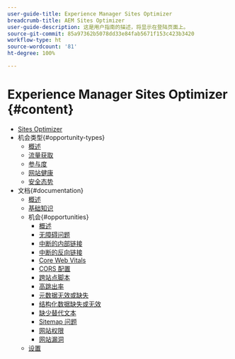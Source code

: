 ```yaml
---
user-guide-title: Experience Manager Sites Optimizer
breadcrumb-title: AEM Sites Optimizer
user-guide-description: 这是用户指南的描述，将显示在登陆页面上。
source-git-commit: 85a97362b5078dd33e84fab5671f153c423b3420
workflow-type: ht
source-wordcount: '81'
ht-degree: 100%

---
```



# Experience Manager Sites Optimizer {#content}

+ [Sites Optimizer](/help/home.md)
+ 机会类型{#opportunity-types}
   + [概述](/help/opportunity-types/overview.md)
   + [流量获取](/help/opportunity-types/traffic-acquisition.md)
   + [参与度](/help/opportunity-types/engagement.md)
   + [网站健康](/help/opportunity-types/site-health.md)
   + [安全态势](/help/opportunity-types/security-posture.md)
+ 文档{#documentation}
   + [概述](/help/documentation/overview.md)
   + [基础知识](/help/documentation/basics.md)
   + 机会{#opportunities}
      + [概述](/help/documentation/opportunities/overview.md)
      + [无障碍问题](/help/documentation/opportunities/accessibility-issues.md)
      + [中断的内部链接](/help/documentation/opportunities/broken-internal-links.md)
      + [中断的反向链接](/help/documentation/opportunities/broken-backlinks.md)
      + [Core Web Vitals](/help/documentation/opportunities/core-web-vitals.md)
      + [CORS 配置](/help/documentation/opportunities/cors-configuration.md)
      + [跨站点脚本](/help/documentation/opportunities/cross-site-scripting.md)
      + [高跳出率](/help/documentation/opportunities/high-bounce-rate.md)
      + [元数据无效或缺失](/help/documentation/opportunities/invalid-or-missing-metadata.md)
      + [结构化数据缺失或无效](/help/documentation/opportunities/missing-invalid-structured-data.md)
      + [缺少替代文本](/help/documentation/opportunities/missing-alt-text.md)
      + [Sitemap 问题](/help/documentation/opportunities/sitemap-issues.md)
      + [网站权限](/help/documentation/opportunities/website-permissions.md)
      + [网站漏洞](/help/documentation/opportunities/website-vulnerabilities.md)
   + [设置](/help/documentation/settings.md)
